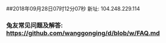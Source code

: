 ##2018年09月28日07时12分07秒 新址: 104.248.229.114
### 兔友常见问题及解答: https://github.com/wanggonging/d/blob/w/FAQ.md
